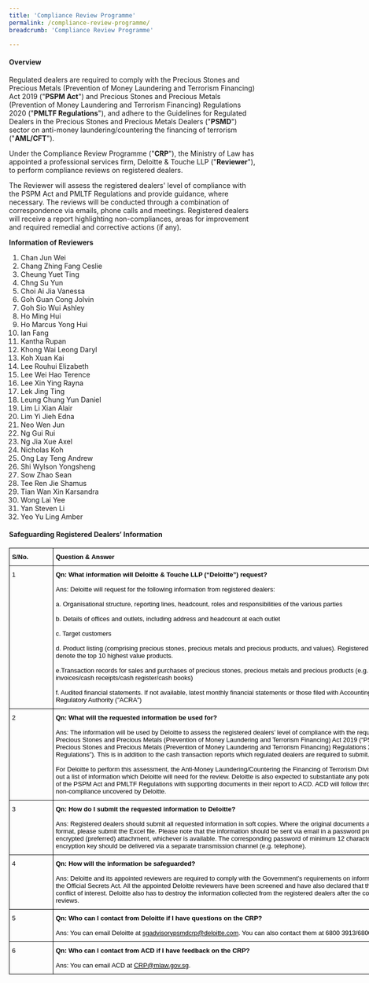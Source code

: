 ```yaml
---
title: 'Compliance Review Programme'
permalink: /compliance-review-programme/
breadcrumb: 'Compliance Review Programme'

---
```



#### Overview

Regulated dealers are required to comply with the Precious Stones and Precious Metals (Prevention of Money Laundering and Terrorism Financing) Act 2019 ("**PSPM Act**") and Precious Stones and Precious Metals (Prevention of Money Laundering and Terrorism Financing) Regulations 2020 ("**PMLTF Regulations**"), and adhere to the Guidelines for Regulated Dealers in the Precious Stones and Precious Metals Dealers ("**PSMD**") sector on anti-money laundering/countering the financing of terrorism ("**AML/CFT**").

Under the Compliance Review Programme ("**CRP**"), the Ministry of Law has appointed a professional services firm, Deloitte & Touche LLP ("**Reviewer**"), to perform compliance reviews on registered dealers.

The Reviewer will assess the registered dealers' level of compliance with the PSPM Act and PMLTF Regulations and provide guidance, where necessary. The reviews will be conducted through a combination of correspondence via emails, phone calls and meetings. Registered dealers will receive a report highlighting non-compliances, areas for improvement and required remedial and corrective actions (if any).

**Information of Reviewers** <br>
1.	Chan Jun Wei
2.	Chang Zhing Fang Ceslie
3.	Cheung Yuet Ting
4.	Chng Su Yun
5.	Choi Ai Jia Vanessa
6.	Goh Guan Cong Jolvin
7.	Goh Sio Wui Ashley
8.	Ho Ming Hui
9.	Ho Marcus Yong Hui
10.	Ian Fang
11.	Kantha Rupan
12.	Khong Wai Leong Daryl
13.	Koh Xuan Kai
14.	Lee Rouhui Elizabeth
15.	Lee Wei Hao Terence
16.	Lee Xin Ying Rayna
17.	Lek Jing Ting
18.	Leung Chung Yun Daniel
19.	Lim Li Xian Alair
20.	Lim Yi Jieh Edna
21.	Neo Wen Jun
22.	Ng Gui Rui
23.	Ng Jia Xue Axel
24.	Nicholas Koh
25.	Ong Lay Teng Andrew
26.	Shi Wylson Yongsheng 
27.	Sow Zhao Sean
28.	Tee Ren Jie Shamus
29.	Tian Wan Xin Karsandra
30.	Wong Lai Yee
31.	Yan Steven Li
32.	Yeo Yu Ling Amber

#### Safeguarding Registered Dealers’ Information

<table style="border-collapse:collapse;border-spacing:0;table-layout: fixed; width: 862px" class="tg"><colgroup><col style="width: 89px"><col style="width: 773px"></colgroup><thead><tr><th style="border-color:#000000;border-style:solid;border-width:1px;color:#000000;font-family:Arial, sans-serif;font-size:13px;font-weight:bold;overflow:hidden;padding:10px 5px;text-align:left;vertical-align:top;word-break:normal">   
S/No.   </th><th style="border-color:#000000;border-style:solid;border-width:1px;color:#000000;font-family:Arial, sans-serif;font-size:13px;font-weight:bold;overflow:hidden;padding:10px 5px;text-align:left;vertical-align:top;word-break:normal">   
Question &amp; Answer</th></tr></thead><tbody><tr><td style="border-color:#000000;border-style:solid;border-width:1px;color:#000000;font-family:Arial, sans-serif;font-size:13px;overflow:hidden;padding:10px 5px;text-align:left;vertical-align:top;word-break:normal">1</td><td style="border-color:#000000;border-style:solid;border-width:1px;color:#000000;font-family:Arial, sans-serif;font-size:13px;overflow:hidden;padding:10px 5px;text-align:left;vertical-align:top;word-break:normal"><span style="font-weight:bold">
Qn: What information will Deloitte &amp; Touche LLP (“Deloitte”) request?</span><br><br>Ans: Deloitte will request for the following information from registered dealers:
<br><br>a. Organisational structure, reporting lines, headcount, roles and responsibilities of the various parties
<br><br>b. Details of offices and outlets, including address and headcount at each outlet
<br><br>c. Target customers
<br><br>d. Product listing (comprising precious stones, precious metals and precious products, and values). Registered dealers will need to denote the top 10 highest value products.
<br><br>e.Transaction records for sales and purchases of precious stones, precious metals and precious products (e.g. sales and purchases invoices/cash receipts/cash register/cash books)
<br><br>f. Audited financial statements. If not available, latest monthly financial statements or those filed with Accounting and Corporate Regulatory Authority ("ACRA")</td>
</tr><tr><td style="border-color:#000000;border-style:solid;border-width:1px;color:#000000;font-family:Arial, sans-serif;font-size:13px;overflow:hidden;padding:10px 5px;text-align:left;vertical-align:top;word-break:normal">2</td><td style="border-color:#000000;border-style:solid;border-width:1px;color:#000000;font-family:Arial, sans-serif;font-size:13px;overflow:hidden;padding:10px 5px;text-align:left;vertical-align:top;word-break:normal"><span style="font-weight:bold">Qn: What will the requested information be used for?</span><br><br>Ans: The information will be used by Deloitte to assess the registered dealers’ level of compliance with the requirements of the Precious Stones and Precious Metals (Prevention of Money Laundering and Terrorism Financing) Act 2019 (“PSPM Act”) and Precious Stones and Precious Metals (Prevention of Money Laundering and Terrorism Financing) Regulations 2020 (“PMLTF Regulations”). This is in addition to the cash transaction reports which regulated dealers are required to submit. <br><br>For Deloitte to perform this assessment, the Anti-Money Laundering/Countering the Financing of Terrorism Division (“ACD”) has set out a list of information which Deloitte will need for the review. Deloitte is also expected to substantiate any potential contraventions of the PSPM Act and PMLTF Regulations with supporting documents in their report to ACD. ACD will follow through on instances of non-compliance uncovered by Deloitte.</td></tr><tr><td style="border-color:#000000;border-style:solid;border-width:1px;color:#000000;font-family:Arial, sans-serif;font-size:13px;overflow:hidden;padding:10px 5px;text-align:left;vertical-align:top;word-break:normal">3</td><td style="border-color:#000000;border-style:solid;border-width:1px;color:#000000;font-family:Arial, sans-serif;font-size:13px;overflow:hidden;padding:10px 5px;text-align:left;vertical-align:top;word-break:normal"><span style="font-weight:bold">Qn: How do I submit the requested information to Deloitte?</span><br><br>Ans: Registered dealers should submit all requested information in soft copies. Where the original documents are in Microsoft Excel format, please submit the Excel file. Please note that the information should be sent via email in a password protected or AES 256-encrypted (preferred) attachment, whichever is available. The corresponding password of minimum 12 characters in length or encryption key should be delivered via a separate transmission channel (e.g. telephone).</td></tr><tr><td style="border-color:#000000;border-style:solid;border-width:1px;color:#000000;font-family:Arial, sans-serif;font-size:13px;overflow:hidden;padding:10px 5px;text-align:left;vertical-align:top;word-break:normal">4</td><td style="border-color:#000000;border-style:solid;border-width:1px;color:#000000;font-family:Arial, sans-serif;font-size:13px;overflow:hidden;padding:10px 5px;text-align:left;vertical-align:top;word-break:normal"><span style="font-weight:bold">Qn: How will the information be safeguarded?</span><br><br>Ans: Deloitte and its appointed reviewers are required to comply with the Government’s requirements on information security and the Official Secrets Act. All the appointed Deloitte reviewers have been screened and have also declared that they do not have any conflict of interest. Deloitte also has to destroy the information collected from the registered dealers after the completion of the CRP reviews.</td></tr><tr><td style="border-color:#000000;border-style:solid;border-width:1px;color:#000000;font-family:Arial, sans-serif;font-size:13px;overflow:hidden;padding:10px 5px;text-align:left;vertical-align:top;word-break:normal">5</td><td style="border-color:#000000;border-style:solid;border-width:1px;color:#000000;font-family:Arial, sans-serif;font-size:13px;overflow:hidden;padding:10px 5px;text-align:left;vertical-align:top;word-break:normal"><span style="font-weight:bold">Qn: Who can I contact from Deloitte if I have questions on the CRP?</span><br><br>Ans: You can email Deloitte at <span style="text-decoration:underline">sgadvisorypsmdcrp@deloitte.com</span>. You can also contact them at 6800 3913/6800 4544.</td></tr><tr><td style="border-color:#000000;border-style:solid;border-width:1px;color:#000000;font-family:Arial, sans-serif;font-size:13px;overflow:hidden;padding:10px 5px;text-align:left;vertical-align:top;word-break:normal">6</td><td style="border-color:#000000;border-style:solid;border-width:1px;color:#000000;font-family:Arial, sans-serif;font-size:13px;overflow:hidden;padding:10px 5px;text-align:left;vertical-align:top;word-break:normal"><span style="font-weight:bold">Qn: Who can I contact from ACD if I have feedback on the CRP?</span><br><br>Ans: You can email ACD at <span style="text-decoration:underline">CRP@mlaw.gov.sg</span>.</td></tr></tbody></table>
